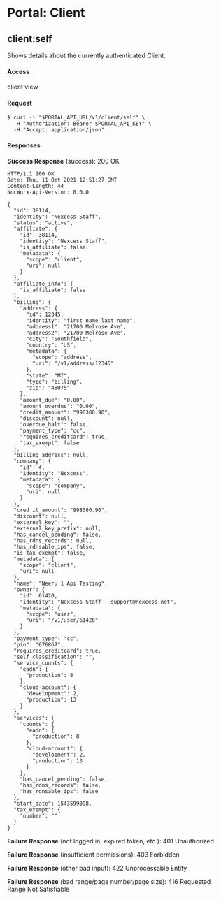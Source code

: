 # Portal: Client

## client:self
Shows details about the currently authenticated Client.

#### Access
client view

#### Request
```
$ curl -i "$PORTAL_API_URL/v1/client/self" \
  -H "Authorization: Bearer $PORTAL_API_KEY" \
  -H "Accept: application/json"
```

#### Responses
**Success Response** (success): 200 OK
```
HTTP/1.1 200 OK
Date: Thu, 11 Oct 2021 12:51:27 GMT
Content-Length: 44
NocWorx-Api-Version: 0.0.0

{
  "id": 38114,
  "identity": "Nexcess Staff",
  "status": "active",
  "affiliate": {
    "id": 38114,
    "identity": "Nexcess Staff",
    "is_affiliate": false,
    "metadata": {
      "scope": "client",
      "uri": null
    }
  },
  "affiliate_info": {
    "is_affiliate": false
  },
  "billing": {
    "address": {
      "id": 12345,
      "identity": "first name last name",
      "address1": "21700 Melrose Ave",
      "address2": "21700 Melrose Ave",
      "city": "Southfield",
      "country": "US",
      "metadata": {
        "scope": "address",
        "uri": "/v1/address/12345"
      },
      "state": "MI",
      "type": "billing",
      "zip": "48075"
    },
    "amount_due": "0.00",
    "amount_overdue": "0.00",
    "credit_amount": "998380.90",
    "discount": null,
    "overdue_halt": false,
    "payment_type": "cc",
    "requires_creditcard": true,
    "tax_exempt": false
  },
  "billing_address": null,
  "company": {
    "id": 4,
    "identity": "Nexcess",
    "metadata": {
      "scope": "company",
      "uri": null
    }
  },
  "cred it_amount": "998380.90",
  "discount": null,
  "external_key": "",
  "external_key_prefix": null,
  "has_cancel_pending": false,
  "has_rdns_records": null,
  "has_rdnsable_ips": false,
  "is_tax_exempt": false,
  "metadata": {
    "scope": "client",
    "uri": null
  },
  "name": "Neeru 1 Api Testing",
  "owner": {
    "id": 61420,
    "identity": "Nexcess Staff - support@nexcess.net",
    "metadata": {
      "scope": "user",
      "uri": "/v1/user/61420"
    }
  },
  "payment_type": "cc",
  "pin": "676867",
  "requires_creditcard": true,
  "self_classification": "",
  "service_counts": {
    "eadn": {
      "production": 8
    },
    "cloud-account": {
      "development": 2,
      "production": 13
    }
  },
  "services": {
    "counts": {
      "eadn": {
        "production": 8
      },
      "cloud-account": {
        "development": 2,
        "production": 13
      }
    },
    "has_cancel_pending": false,
    "has_rdns_records": false,
    "has_rdnsable_ips": false
  },
  "start_date": 1543599098,
  "tax_exempt": {
    "number": ""
  }
}
```

**Failure Response** (not logged in, expired token, etc.): 401 Unauthorized

**Failure Response** (insufficient permissions): 403 Forbidden

**Failure Response** (other bad input): 422 Unprocessable Entity

**Failure Response** (bad range/page number/page size): 416 Requested Range Not Satisfiable

